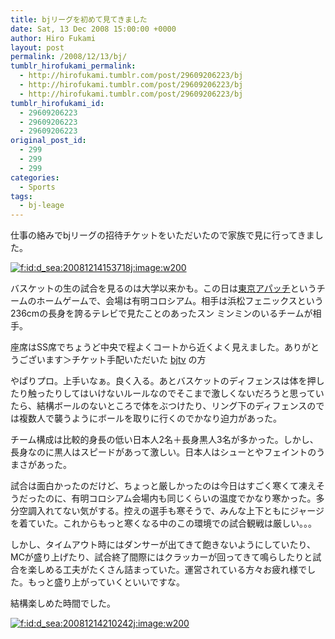 ```yaml
---
title: bjリーグを初めて見てきました
date: Sat, 13 Dec 2008 15:00:00 +0000
author: Hiro Fukami
layout: post
permalink: /2008/12/13/bj/
tumblr_hirofukami_permalink:
  - http://hirofukami.tumblr.com/post/29609206223/bj
  - http://hirofukami.tumblr.com/post/29609206223/bj
  - http://hirofukami.tumblr.com/post/29609206223/bj
tumblr_hirofukami_id:
  - 29609206223
  - 29609206223
  - 29609206223
original_post_id:
  - 299
  - 299
  - 299
categories:
  - Sports
tags:
  - bj-leage
---
```

<div class="section">
  <p>
    仕事の絡みでbjリーグの招待チケットをいただいたので家族で見に行ってきました。
  </p>
  
  <p>
    <a href="http://f.hatena.ne.jp/d_sea/20081214153718" class="hatena-fotolife" target="_blank"><img src="http://cdn-ak.f.st-hatena.com/images/fotolife/d/d_sea/20081214/20081214153718.jpg?w=200" alt="f:id:d_sea:20081214153718j:image:w200" title="f:id:d_sea:20081214153718j:image:w200" class="hatena-fotolife" data-recalc-dims="1" /></a>
  </p>
  
  <p>
    バスケットの生の試合を見るのは大学以来かも。この日は<a href="http://apache5.com/" target="_blank">東京アパッチ</a>というチームのホームゲームで、会場は有明コロシアム。相手は浜松フェニックスという236cmの長身を誇るテレビで見たことのあったスン ミンミンのいるチームが相手。
  </p>
  
  <p>
    座席はSS席でちょうど中央で程よくコートから近くよく見えました。ありがとうございます＞チケット手配いただいた <a href="http://www.basketballjapantv.com/" target="_blank">bjtv</a> の方
  </p>
  
  <p>
    やぱりプロ。上手いなぁ。良く入る。あとバスケットのディフェンスは体を押したり触ったりしてはいけないルールなのでそこまで激しくないだろうと思っていたら、結構ボールのないところで体をぶつけたり、リング下のディフェンスのでは複数人で襲うようにボールを取りに行くのでかなり迫力があった。
  </p>
  
  <p>
    チーム構成は比較的身長の低い日本人2名＋長身黒人3名が多かった。しかし、長身なのに黒人はスピードがあって激しい。日本人はシューとやフェイントのうまさがあった。
  </p>
  
  <p>
    試合は面白かったのだけど、ちょっと厳しかったのは今日はすごく寒くて凍えそうだったのに、有明コロシアム会場内も同じくらいの温度でかなり寒かった。多分空調入れてない気がする。控えの選手も寒そうで、みんな上下ともにジャージを着ていた。これからもっと寒くなる中のこの環境での試合観戦は厳しい。。。
  </p>
  
  <p>
    しかし、タイムアウト時にはダンサーが出てきて飽きないようにしていたり、MCが盛り上げたり、試合終了間際にはクラッカーが回ってきて鳴らしたりと試合を楽しめる工夫がたくさん詰まっていた。運営されている方々お疲れ様でした。もっと盛り上がっていくといいですな。
  </p>
  
  <p>
    結構楽しめた時間でした。
  </p>
  
  <p>
    <a href="http://f.hatena.ne.jp/d_sea/20081214210242" class="hatena-fotolife" target="_blank"><img src="http://cdn-ak.f.st-hatena.com/images/fotolife/d/d_sea/20081214/20081214210242.jpg?w=200" alt="f:id:d_sea:20081214210242j:image:w200" title="f:id:d_sea:20081214210242j:image:w200" class="hatena-fotolife" data-recalc-dims="1" /></a>
  </p>
</div>